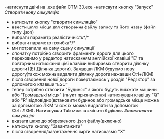 -натиснути двічі на .ехе файл CTM 3D.exe
-натиснути кнопку "Запуск" 
*Створити нову симуляцію*
- натиснути кнопку "створити симуляцію"
- ввести шлях місця для створення файлу запису та його назву (файл типу .json)
- вибрати параметр реалістичність*/*
- вибрати параметр похибка*/*
- ми потрапили на саму сцену симуляції
- спочатку потрібно створити фрагменти дороги для цього переходимо у редактор натисканням англійскої клавіші "E" та повторним натискання цієї клавіши вибираємо створити ділянку дороги ((Е) Ділянка дороги). Зажавши ЛКМ будуємо нову дорогу(також можна видалити ділянку дороги нажавши Ctrl+ЛКМ)
- після створення нової дороги повертаємось у розділ "Редактор" за допомогою клавіши "ESC"
- тепер потрібно створити "Будинок" з якого будуть виїзжати машини або "Громадські місця" (пнукт призначення) натиснувши клавішу "Q" або "R" відповідно(встановити будинок або громадське місце можна за допомогою ЛКМ також їх можна видаляти за допомогою Ctrl+ЛКМ). Натиснувши Tab можна змінити будівлю. 
*Завантажити симуляцію*
- вказати шлях до збереженого .json файлу(включно) 
- натиснути кнопку "Завантажити"
- після створення/завантаження карти натискаємо "Х"
